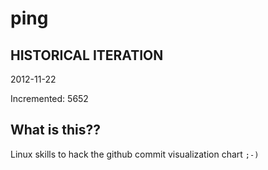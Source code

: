 # ping

## HISTORICAL ITERATION
2012-11-22

Incremented: 5652

## What is this?? 
Linux skills to hack the github commit visualization chart `;-)`

